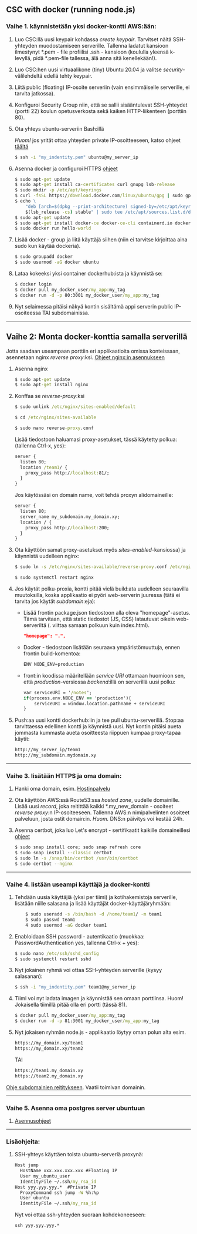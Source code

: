 ## CSC with docker (running node.js)

### Vaihe 1. käynnistetään yksi docker-kontti AWS:ään:

1. Luo CSC:llä uusi keypair kohdassa *create keypair*. Tarvitset näitä SSH-yhteyden muodostamiseen serverille. Tallenna ladatut kansioon ilmestynyt *.pem - file profiilisi .ssh - kansioon (koululla yleensä k-levyllä, pidä *.pem-file tallessa, älä anna sitä kenellekään!). 
2. Luo CSC:hen uusi virtuaalikone (tiny) Ubuntu 20.04 ja valitse *security*-välilehdeltä edellä tehty keypair. 
2. Liitä public (floating) IP-osoite serveriin (vain ensimmäiselle serverille, ei tarvita jatkossa).
3. Konfiguroi Security Group niin, että se sallii sisääntulevat SSH-yhteydet (portti 22) koulun opetusverkosta sekä kaiken HTTP-liikenteen (porttiin 80).
4. Ota yhteys ubuntu-serveriin Bash:illä 

    *Huom!* jos yrität ottaa yhteyden private IP-osoitteeseen, katso ohjeet [täältä](https://help.dreamhost.com/hc/en-us/articles/215879497-How-to-SSH-to-a-private-instance-without-a-public-IP-address)

    ```cmd
    $ ssh -i "my_indentity.pem" ubuntu@my_server_ip
    ```

5. Asenna docker ja configuroi HTTPS [ohjeet](https://docs.docker.com/engine/install/ubuntu/)

    ```cmd
    $ sudo apt-get update
    $ sudo apt-get install ca-certificates curl gnupg lsb-release
    $ sudo mkdir -p /etc/apt/keyrings
    $ curl -fsSL https://download.docker.com/linux/ubuntu/gpg | sudo gpg --dearmor -o /etc/apt/keyrings/docker.gpg
    $ echo \
        "deb [arch=$(dpkg --print-architecture) signed-by=/etc/apt/keyrings/docker.gpg] https://download.docker.com/linux/ubuntu \
        $(lsb_release -cs) stable" | sudo tee /etc/apt/sources.list.d/docker.list > /dev/null
    $ sudo apt-get update
    $ sudo apt-get install docker-ce docker-ce-cli containerd.io docker-compose-plugin
    $ sudo docker run hello-world
    ```

6. Lisää docker - group ja liitä käyttäjä siihen (niin ei tarvitse kirjoittaa aina sudo kun käytää dockeria).

    ```cmd
    $ sudo groupadd docker
    $ sudo usermod -aG docker ubuntu
    ```

7. Lataa kokeeksi yksi container dockerhub:ista ja käynnistä se:

    ```cmd
    $ docker login
    $ docker pull my_docker_user/my_app:my_tag
    $ docker run -d -p 80:3001 my_docker_user/my_app:my_tag
    ```

8. Nyt selaimessa pitäisi näkyä kontin sisältämä appi serverin public IP-osoiteessa TAI subdomainissa. 

--- 

## Vaihe 2: Monta docker-konttia samalla serverillä

Jotta saadaan useampaan porttiin eri applikaatioita omissa konteissaan, asennetaan nginx *reverse proxy*:ksi. [Ohjeet nginx:in asennukseen](https://www.hostinger.com/tutorials/how-to-set-up-nginx-reverse-proxy/)

1. Asenna nginx

    ```cmd
    $ sudo apt-get update
    $ sudo apt-get install nginx
    ```

2. Konffaa se *reverse-proxy*:ksi

    ```cmd
    $ sudo unlink /etc/nginx/sites-enabled/default
    
    $ cd /etc/nginx/sites-available
    
    $ sudo nano reverse-proxy.conf
    ```
    Lisää tiedostoon haluamasi proxy-asetukset, tässä käytetty polkua: (tallenna Ctrl-x, yes):

    ```cmd
    server {
      listen 80;
      location /team1/ {
        proxy_pass http://localhost:81/;
      }
    }
    ```

    Jos käytössäsi on domain name, voit tehdä proxyn alidomaineille:

    ```cmd
    server {
      listen 80;
      server_name my_subdomain.my_domain.xy;
      location / {
        proxy_pass http://localhost:200;
      }
    } 
    ```

2. Ota käyttöön samat proxy-asetukset myös *sites-enabled*-kansiossa) ja käynnistä uudelleen nginx:

    ```cmd
    $ sudo ln -s /etc/nginx/sites-available/reverse-proxy.conf /etc/nginx/sites-enabled/reverse-proxy.conf

    $ sudo systemctl restart nginx
    ```

3. Jos käytät polku-proxia, kontti pitää vielä build:ata uudelleen seuraavilla muutoksilla, koska applikaatio ei pyöri web-serverin juuressa (tätä ei tarvita jos käytät *subdomain*:eja):

    - Lisää frontin package.json tiedostoon alla oleva "homepage"-asetus. Tämä tarvitaan, että static tiedostot (JS, CSS) latautuvat oikein web-serveriltä (. viittaa samaan polkuun kuin index.html).

        ```json
        "homepage": ".",
        ```
    - Docker - tiedostoon lisätään seuraava ympäristömuuttuja, ennen frontin build-komentoa:
        ```cmd
        ENV NODE_ENV=production 
        ```
    - front:in koodissa määritellään *service URI* ottamaan huomioon sen, että *production*-versiossa *backend*:illä on serverillä uusi polku:
        ```cmd
        var serviceURI = '/notes';
        if(process.env.NODE_ENV == 'production'){
            serviceURI = window.location.pathname + serviceURI
        }
        ```

4. Push:aa uusi kontti dockerhub:iin ja tee pull ubuntu-serverillä. Stop:aa tarvittaessa edellinen kontti ja käynnistä uusi. Nyt kontin pitäisi aueta jommasta kummasta aueta osoitteesta riippuen kumpaa proxy-tapaa käytit:

    ```cmd
    http://my_server_ip/team1
    http://my_subdomain.mydomain.xy
    ```
---

### Vaihe 3. lisätään HTTPS ja oma domain:

1. Hanki oma domain, esim. [Hostinpalvelu](https://www.hostingpalvelu.fi/)

2. Ota käyttöön AWS:ssä Route53:ssa *hosted zone*, uudelle domainille. Lisää uusi *record*, joka reitittää kaikki \*.my_new_domain - osoiteet *reverse proxy*:n IP-osoiteeseen. Tallenna AWS:n nimipalvelinten osoiteet palveluun, josta ostit domain:in.
*Huom.* DNS:n päivitys voi kestää 24h.

3. Asenna certbot, joka luo Let's encrypt - sertifikaatit kaikille domaineillesi [ohjeet](https://certbot.eff.org/instructions?ws=nginx&os=ubuntufocal)

    ```cmd
    $ sudo snap install core; sudo snap refresh core
    $ sudo snap install --classic certbot
    $ sudo ln -s /snap/bin/certbot /usr/bin/certbot
    $ sudo certbot --nginx
    ```
---

### Vaihe 4. listään useampi käyttäjä ja docker-kontti

1. Tehdään uusia käyttäjiä (yksi per tiimi) ja kotihakemistoja serverille, lisätään niille salasana ja lisää käyttäjät docker-käyttäjäryhmään:

    ```cmd
        $ sudo useradd -s /bin/bash -d /home/team1/ -m team1
        $ sudo passwd team1
        4 sudo usermod -aG docker team1
    ```

2. Enabloidaan SSH password - autentikaatio (muokkaa: PasswordAuthentication yes, tallenna Ctrl-x + yes):

    ```cmd
    $ sudo nano /etc/ssh/sshd_config 
    $ sudo systemctl restart sshd
    ```

3. Nyt jokainen ryhmä voi ottaa SSH-yhteyden serverille (kysyy salasanan):

    ```cmd 
    $ ssh -i "my_indentity.pem" team1@my_server_ip
    ```

4. Tiimi voi nyt ladata imagen ja käynnistää sen omaan porttiinsa.
Huom! Jokaisella tiimillä pitää olla eri portti (tässä 81).

    ```cmd
    $ docker pull my_docker_user/my_app:my_tag
    $ docker run -d -p 81:3001 my_docker_user/my_app:my_tag
    ```

5. Nyt jokaisen ryhmän node.js - applikaatio löytyy oman polun alta esim.

    ```cmd
    https://my_domain.xy/team1
    https://my_domain.xy/team2
    ```

    TAI 
    ```cmd
    https://team1.my_domain.xy
    https://team2.my_domain.xy
    ```

[Ohje subdomainien reititykseen](https://ryan.himmelwright.net/post/nginx-subdomain-reverse-proxy/). Vaatii toimivan domainin.

---

### Vaihe 5. Asenna oma postgres server ubuntuun

1. [Asennusohjeet](https://linuxhint.com/install-and-setup-postgresql-database-ubuntu-22-04/)

---

### Lisäohjeita:

1. SSH-yhteys käyttäen toista ubuntu-serveriä proxynä:

    ```cmd
    Host jump
      HostName xxx.xxx.xxx.xxx #Floating IP
      User my_ubuntu_user
      IdentityFile ~/.ssh/my_rsa_id
    Host yyy.yyy.yyy.*  #Private IP
      ProxyCommand ssh jump -W %h:%p
      User ubuntu
      IdentityFile ~/.ssh/my_rsa_id
     ```
    Nyt voi ottaa ssh-yhteyden suoraan kohdekoneeseen:

    ```cmd
    ssh yyy.yyy.yyy.*
    ```
